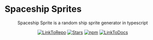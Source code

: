 # Spaceship Sprites

<p align="center">
    Spaceship Sprite is a random ship sprite generator in typescript
</p>

<p align="center">
    <a href="https://github.com/LeoVen/spaceship-sprites"><img src="https://img.shields.io/badge/GitHub-Spaceship%20Sprites-2195F3.svg?logo=github" alt="LinkToRepo"/></a>
    <a href="https://github.com/LeoVen/spaceship-sprites/stargazers"><img src="https://img.shields.io/github/stars/LeoVen/spaceship-sprites?style=flat&color=ffa000" alt="Stars"/></a>
    <a href="https://www.npmjs.com/package/spaceship-sprites"><img src="https://img.shields.io/npm/v/spaceship-sprites.svg" alt="npm"/></a>
    <a href="https://leoven.github.io/spaceship-sprites/"><img src="https://img.shields.io/badge/GitHub-Live%20Example-333333.svg?logo=github" alt="LinkToDocs"/></a>
</p>

